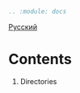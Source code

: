 ```rst
.. :module: docs
```
[Русский](https://github.com/hypo69/hypotez/blob/master/docs/readme.ru.md)

Contents  
==========  
1. Directories  
